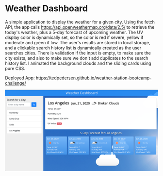 # Weather Dashboard

A simple application to display the weather for a given city. Using the fetch API, the app calls https://api.openweathermap.org/data/2.5/ to retrieve the today's weather, plus a 5-day forecast of upcoming weather. The UV display color is dynamically set, so the color is red if severe, yellow if moderate and green if low. The user's results are stored in local storage, and a clickable search history list is dynamically created as the user searches cities. There is validation if the input is empty, to make sure the city exists, and also to make sure we don't add duplicates to the search history list. I animated the background clouds and the sliding cards using pure CSS.

Deployed App: https://tedpedersen.github.io/weather-station-bootcamp-challenge/

![Screenshot](https://github.com/tedpedersen/weather-station-bootcamp/blob/master/assets/img/screenshot.png)